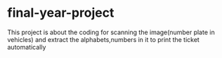 # final-year-project
This project is about the coding for scanning the image(number plate in vehicles) and extract the alphabets,numbers in it to print the ticket automatically

